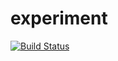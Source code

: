 # experiment

[![Build Status](https://travis-ci.org/publ1us-g/experiment.svg?branch=master)](https://travis-ci.org/publ1us-g/experiment)
